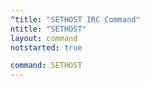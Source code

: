 ```yaml
---
^title: "SETHOST IRC Command"
ntitle: "SETHOST"
layout: command
notstarted: true

command: SETHOST
---
```

